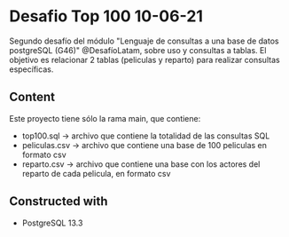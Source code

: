 # Desafio Top 100 10-06-21

Segundo desafío del módulo "Lenguaje de consultas a una base de datos postgreSQL (G46)" @DesafíoLatam, sobre uso y consultas a tablas. El objetivo es relacionar 2 tablas (peliculas y reparto) para realizar consultas específicas.

## Content

Este proyecto tiene sólo la rama main, que contiene:
* top100.sql -> archivo que contiene la totalidad de las consultas SQL
* peliculas.csv -> archivo que contiene una base de 100 peliculas en formato csv
* reparto.csv -> archivo que contiene una base con los actores del reparto de cada pelicula, en formato csv

## Constructed with
* PostgreSQL 13.3